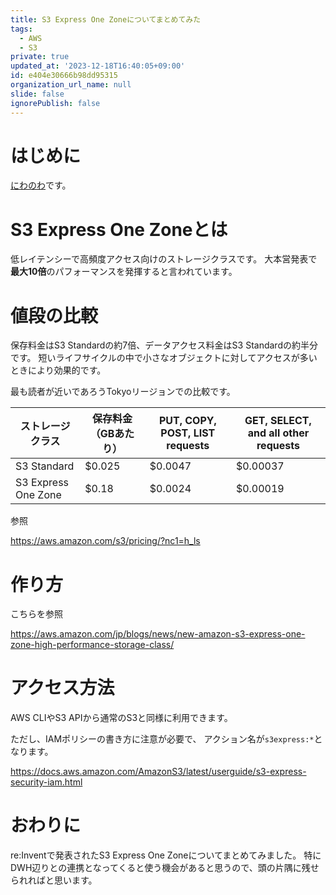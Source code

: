 ```yaml
---
title: S3 Express One Zoneについてまとめてみた
tags:
  - AWS
  - S3
private: true
updated_at: '2023-12-18T16:40:05+09:00'
id: e404e30666b98dd95315
organization_url_name: null
slide: false
ignorePublish: false
---
```

# はじめに
[にわのわ](https://twitter.com/niwa_nowa)です。

# S3 Express One Zoneとは
低レイテンシーで高頻度アクセス向けのストレージクラスです。
大本営発表で**最大10倍**のパフォーマンスを発揮すると言われています。

# 値段の比較
保存料金はS3 Standardの約7倍、データアクセス料金はS3 Standardの約半分です。
短いライフサイクルの中で小さなオブジェクトに対してアクセスが多いときにより効果的です。

最も読者が近いであろうTokyoリージョンでの比較です。

| ストレージクラス         | 保存料金（GBあたり） | PUT, COPY, POST, LIST requests | GET, SELECT, and all other requests |
|----------------------|-------------------|-------------------------------|-------------------------------|
| S3 Standard          | $0.025            | $0.0047                       | $0.00037                      |
| S3 Express One Zone  | $0.18             | $0.0024                       | $0.00019                      |


参照

https://aws.amazon.com/s3/pricing/?nc1=h_ls

# 作り方
こちらを参照

https://aws.amazon.com/jp/blogs/news/new-amazon-s3-express-one-zone-high-performance-storage-class/

# アクセス方法
AWS CLIやS3 APIから通常のS3と同様に利用できます。

ただし、IAMポリシーの書き方に注意が必要で、
アクション名が```s3express:*```となります。

https://docs.aws.amazon.com/AmazonS3/latest/userguide/s3-express-security-iam.html

# おわりに
re:Inventで発表されたS3 Express One Zoneについてまとめてみました。
特にDWH辺りとの連携となってくると使う機会があると思うので、頭の片隅に残せられればと思います。
